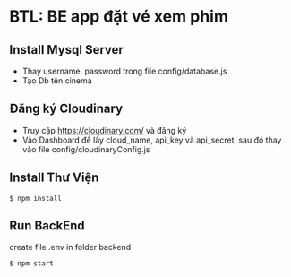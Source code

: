 # BTL: BE app đặt vé xem phim

## Install Mysql Server
- Thay username, password trong file config/database.js
- Tạo Db tên cinema
## Đăng ký Cloudinary
- Truy cập https://cloudinary.com/ và đăng ký
- Vào Dashboard để lấy cloud_name, api_key và api_secret, sau đó thay vào file config/cloudinaryConfig.js

## Install Thư Viện
```
$ npm install
```
## Run BackEnd
create file .env in folder backend

```
$ npm start
```
